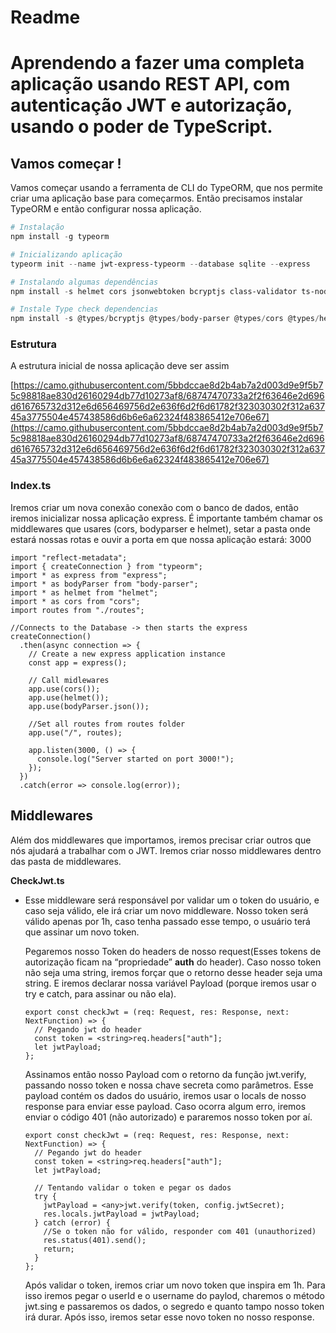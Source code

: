 # Readme

# Aprendendo a fazer uma completa aplicação usando REST API, com autenticação JWT e autorização, usando o poder de TypeScript.

## Vamos começar !

Vamos começar usando a ferramenta de CLI do TypeORM, que nos permite criar uma aplicação base para começarmos. Então precisamos instalar TypeORM  e então configurar nossa aplicação.

```powershell
# Instalação 
npm install -g typeorm

# Inicializando aplicação
typeorm init --name jwt-express-typeorm --database sqlite --express

# Instalando algumas dependências 
npm install -s helmet cors jsonwebtoken bcryptjs class-validator ts-node-dev

# Instale Type check dependencias
npm install -s @types/bcryptjs @types/body-parser @types/cors @types/helmet @types/jsonwebtoken

```

### Estrutura

 A estrutura inicial de nossa aplicação deve ser assim

[https://camo.githubusercontent.com/5bbdccae8d2b4ab7a2d003d9e9f5b75c98818ae830d26160294db77d10273af8/68747470733a2f2f63646e2d696d616765732d312e6d656469756d2e636f6d2f6d61782f323030302f312a63745a3775504e457438586d6b6e6a62324f483865412e706e67](https://camo.githubusercontent.com/5bbdccae8d2b4ab7a2d003d9e9f5b75c98818ae830d26160294db77d10273af8/68747470733a2f2f63646e2d696d616765732d312e6d656469756d2e636f6d2f6d61782f323030302f312a63745a3775504e457438586d6b6e6a62324f483865412e706e67)

### Index.ts

Iremos criar um nova conexão conexão com o banco de dados, então iremos inicializar nossa aplicação express. É importante também chamar os middlewares que usares (cors, bodyparser e helmet), setar a pasta onde estará nossas rotas e ouvir a porta em que nossa aplicação estará: 3000

```tsx
import "reflect-metadata";
import { createConnection } from "typeorm";
import * as express from "express";
import * as bodyParser from "body-parser";
import * as helmet from "helmet";
import * as cors from "cors";
import routes from "./routes";

//Connects to the Database -> then starts the express
createConnection()
  .then(async connection => {
    // Create a new express application instance
    const app = express();

    // Call midlewares
    app.use(cors());
    app.use(helmet());
    app.use(bodyParser.json());

    //Set all routes from routes folder
    app.use("/", routes);

    app.listen(3000, () => {
      console.log("Server started on port 3000!");
    });
  })
  .catch(error => console.log(error));
```

## Middlewares

Além dos middlewares que importamos, iremos precisar criar outros que nós ajudará a trabalhar com o JWT. Iremos criar nosso middlewares dentro das pasta de middlewares.

**********CheckJwt.ts**********

- Esse middleware será responsável por validar um o token do usuário, e caso seja válido, ele irá criar um novo middleware. Nosso token será válido apenas por 1h, caso tenha passado esse tempo, o usuário terá que assinar um novo token.
    
    Pegaremos nosso Token do headers de nosso request(Esses tokens de autorização ficam na “propriedade” **auth** do header). Caso nosso token não seja uma string, iremos forçar que o retorno desse header seja uma string. E iremos declarar nossa variável Payload (porque iremos usar o try e catch, para assinar ou não ela).
    
    ```tsx
    export const checkJwt = (req: Request, res: Response, next: NextFunction) => {
      // Pegando jwt do header
      const token = <string>req.headers["auth"];
      let jwtPayload;
    };
    ```
    
    Assinamos então nosso Payload com o retorno da função jwt.verify, passando nosso token e nossa chave secreta como parâmetros. Esse payload contém os dados do usuário, iremos usar o locals de nosso response para enviar esse payload. Caso ocorra algum erro, iremos enviar o código 401 (não autorizado) e pararemos nosso token por aí.
    
    ```tsx
    export const checkJwt = (req: Request, res: Response, next: NextFunction) => {
      // Pegando jwt do header
      const token = <string>req.headers["auth"];
      let jwtPayload;
    
      // Tentando validar o token e pegar os dados
      try {
        jwtPayload = <any>jwt.verify(token, config.jwtSecret);
        res.locals.jwtPayload = jwtPayload;
      } catch (error) {
        //Se o token não for válido, responder com 401 (unauthorized)
        res.status(401).send();
        return;
      }
    };
    ```
    
    Após validar o token, iremos criar um novo token que inspira em 1h. Para isso iremos pegar o userId e o username do paylod, charemos o método jwt.sing e passaremos os dados, o segredo e quanto tampo nosso token irá durar. Após isso, iremos setar esse novo token no nosso response.
